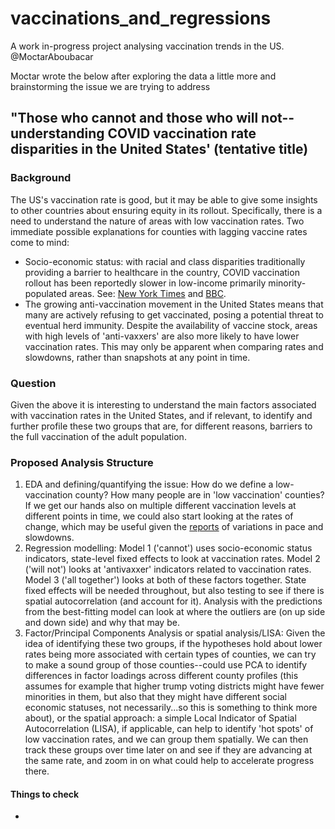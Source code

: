 # vaccinations_and_regressions
A work in-progress project analysing vaccination trends in the US. @MoctarAboubacar

Moctar wrote the below after exploring the data a little more and brainstorming the issue we are trying to address

## "Those who cannot and those who will not--understanding COVID vaccination rate disparities in the United States' (tentative title)

### Background
The US's vaccination rate is good, but it may be able to give some insights to other countries about ensuring equity in its rollout. Specifically, there is a need to understand the nature of areas with low vaccination rates. Two immediate possible explanations for counties with lagging vaccine rates come to mind:
* Socio-economic status: with racial and class disparities traditionally providing a barrier to healthcare in the country, COVID vaccination rollout has been reportedly slower in low-income primarily minority-populated areas. See: [New York Times](https://www.nytimes.com/interactive/2021/03/05/us/vaccine-racial-disparities.html) and [BBC](https://www.bbc.com/news/world-us-canada-56405199).
* The growing anti-vaccination movement in the United States means that many are actively refusing to get vaccinated, posing a potential threat to eventual herd immunity. Despite the availability of vaccine stock, areas with high levels of 'anti-vaxxers' are also more likely to have lower vaccination rates. This may only be apparent when comparing rates and slowdowns, rather than snapshots at any point in time.

### Question
Given the above it is interesting to understand the main factors associated with vaccination rates in the United States, and if relevant, to identify and further profile these two groups that are, for different reasons, barriers to the full vaccination of the adult population.

### Proposed Analysis Structure
1. EDA and defining/quantifying the issue: How do we define a low-vaccination county? How many people are in 'low vaccination' counties? If we get our hands also on multiple different vaccination levels at different points in time, we could also start looking at the rates of change, which may be useful given the [reports](https://www.nytimes.com/interactive/2020/us/covid-19-vaccine-doses.html?action=click&module=Spotlight&pgtype=Homepage) of variations in pace and slowdowns.
2. Regression modelling: Model 1 ('cannot') uses socio-economic status indicators, state-level fixed effects to look at vaccination rates. Model 2 ('will not') looks at 'antivaxxer' indicators related to vaccination rates. Model 3 ('all together') looks at both of these factors together. State fixed effects will be needed throughout, but also testing to see if there is spatial autocorrelation (and account for it). Analysis with the predictions from the best-fitting model can look at where the outliers are (on up side and down side) and why that may be.
3. Factor/Principal Components Analysis or spatial analysis/LISA: Given the idea of identifying these two groups, if the hypotheses hold about lower rates being more associated with certain types of counties, we can try to make a sound group of those counties--could use PCA to identify differences in factor loadings across different county profiles (this assumes for example that higher trump voting districts might have fewer minorities in them, but also that they might have different social economic statuses, not necessarily...so this is something to think more about), or the spatial approach: a simple Local Indicator of Spatial Autocorrelation (LISA), if applicable, can help to identify 'hot spots' of low vaccination rates, and we can group them spatially. We can then track these groups over time later on and see if they are advancing at the same rate, and zoom in on what could help to accelerate progress there.  

#### Things to check
* 

